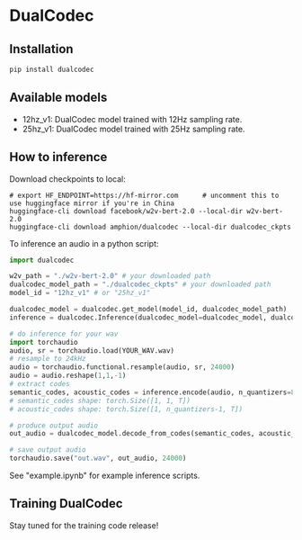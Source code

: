 # DualCodec
## Installation
```bash
pip install dualcodec
```

## Available models
- 12hz_v1: DualCodec model trained with 12Hz sampling rate. 
- 25hz_v1: DualCodec model trained with 25Hz sampling rate.



## How to inference

Download checkpoints to local: 
```
# export HF_ENDPOINT=https://hf-mirror.com      # uncomment this to use huggingface mirror if you're in China
huggingface-cli download facebook/w2v-bert-2.0 --local-dir w2v-bert-2.0
huggingface-cli download amphion/dualcodec --local-dir dualcodec_ckpts
```

To inference an audio in a python script: 
```python
import dualcodec

w2v_path = "./w2v-bert-2.0" # your downloaded path
dualcodec_model_path = "./dualcodec_ckpts" # your downloaded path
model_id = "12hz_v1" # or "25hz_v1"

dualcodec_model = dualcodec.get_model(model_id, dualcodec_model_path)
inference = dualcodec.Inference(dualcodec_model=dualcodec_model, dualcodec_path=dualcodec_model_path, w2v_path=w2v_path, device="cuda")

# do inference for your wav
import torchaudio
audio, sr = torchaudio.load(YOUR_WAV.wav)
# resample to 24kHz
audio = torchaudio.functional.resample(audio, sr, 24000)
audio = audio.reshape(1,1,-1)
# extract codes
semantic_codes, acoustic_codes = inference.encode(audio, n_quantizers=8)
# semantic_codes shape: torch.Size([1, 1, T])
# acoustic_codes shape: torch.Size([1, n_quantizers-1, T])

# produce output audio
out_audio = dualcodec_model.decode_from_codes(semantic_codes, acoustic_codes)

# save output audio
torchaudio.save("out.wav", out_audio, 24000)
```

See "example.ipynb" for example inference scripts.

## Training DualCodec
Stay tuned for the training code release!